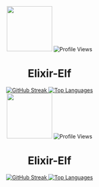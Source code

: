 <div id="header" align="center">
  <img src="https://i.ibb.co/L6bxK5Z/mcdonalds-removebg-preview.png" width="120"/>

  <img src="https://komarev.com/ghpvc/?username=Elixir-Elf&style=flat-square" alt="Profile Views"/>
  
  <h1>
    Elixir-Elf
  </h1>   
  
  <a href="https://git.io/streak-stats">
    <img src="https://streak-stats.demolab.com?user=Elixir-Elf&theme=dark&hide_border=true" alt="GitHub Streak"/>
  </a>

  <a href="https://github.com/anuraghazra/github-readme-stats">
    <img src="https://github-readme-stats.vercel.app/api/top-langs/?username=Elixir-Elf&layout=compact&theme=dark&hide_border=true" alt="Top Languages"/>
  </a>
</div>
<div id="header" align="center">
  <img src="https://i.ibb.co/L6bxK5Z/mcdonalds-removebg-preview.png" width="120"/>

  <img src="https://komarev.com/ghpvc/?username=Elixir-Elf&style=flat-square" alt="Profile Views"/>
  
  <h1>
    Elixir-Elf
  </h1>   
  
  <a href="https://git.io/streak-stats">
    <img src="https://streak-stats.demolab.com?user=Elixir-Elf&theme=dark&hide_border=true" alt="GitHub Streak"/>
  </a>

  <a href="https://github.com/anuraghazra/github-readme-stats">
    <img src="https://github-readme-stats.vercel.app/api/top-langs/?username=Elixir-Elf&layout=compact&theme=dark&hide_border=true" alt="Top Languages"/>
  </a>
</div>
